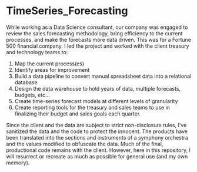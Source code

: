 # TimeSeries_Forecasting
While working as a Data Science consultant, our company was engaged to review the sales forecasting methodology, bring efficiency to the current processes, and make the forecasts more data driven. This was for a Fortune 500 financial company. I led the project and worked with the client treasury and technology teams to:
1. Map the current process(es)
2. Identify areas for improvement
3. Build a data pipeline to convert manual spreadsheet data into a relational database
4. Design the data warehouse to hold years of data, multiple forecasts, budgets, etc...
5. Create time-series forecast models at different levels of granularity
6. Create reporting tools for the treasury and sales teams to use in finalizing their budget and sales goals each quarter.

Since the client and the data are subject to strict non-disclosure rules, I've sanitized the data and the code to protect the innocent. The products have been translated into the sections and instruments of a symphony orchestra and the values modified to obfuscate the data. Much of the final, productional code remains with the client. However, here in this repository, I will resurrect or recreate as much as possible for general use (and my own memory).
